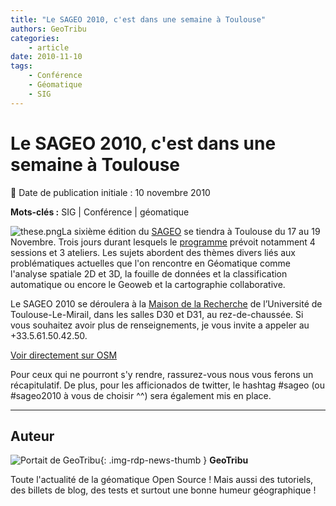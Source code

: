 ```yaml
---
title: "Le SAGEO 2010, c'est dans une semaine à Toulouse"
authors: GeoTribu
categories:
    - article
date: 2010-11-10
tags:
    - Conférence
    - Géomatique
    - SIG
---
```


# Le SAGEO 2010, c'est dans une semaine à Toulouse

:calendar: Date de publication initiale : 10 novembre 2010

**Mots-clés :** SIG | Conférence | géomatique

![these.png](https://cdn.geotribu.fr/img/logos-icones/divers/these.png)La sixième édition du [SAGEO](http://sageo10.univ-toulouse.fr/) se tiendra à Toulouse du 17 au 19 Novembre. Trois jours durant lesquels le [programme](http://sageo10.univ-toulouse.fr/spip.php?rubrique11) prévoit notamment 4 sessions et 3 ateliers. Les sujets abordent des thèmes divers liés aux problématiques actuelles que l'on rencontre en Géomatique comme l'analyse spatiale 2D et 3D, la fouille de données et la classification automatique ou encore le Geoweb et la cartographie collaborative.

Le SAGEO 2010 se déroulera à la [Maison de la Recherche](http://sageo10.univ-toulouse.fr/spip.php?article26) de l’Université de Toulouse-Le-Mirail, dans les salles D30 et D31, au rez-de-chaussée. Si vous souhaitez avoir plus de renseignements, je vous invite a appeler au +33.5.61.50.42.50.

[Voir directement sur OSM](https://www.openstreetmap.org/?lat=43.577785&lon=1.404185&zoom=16&layers=M&mlat=43.57666&mlon=1.40461)

Pour ceux qui ne pourront s'y rendre, rassurez-vous nous vous ferons un récapitulatif. De plus, pour les afficionados de twitter, le hashtag #sageo (ou #sageo2010 à vous de choisir ^^) sera également mis en place.

----

## Auteur

![Portait de GeoTribu](https://cdn.geotribu.fr/img/internal/charte/geotribu_logo_64x64.png){: .img-rdp-news-thumb }
**GeoTribu**

Toute l'actualité de la géomatique Open Source ! Mais aussi des tutoriels, des billets de blog, des tests et surtout une bonne humeur géographique !
